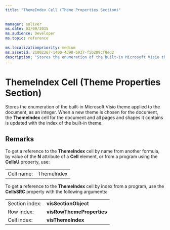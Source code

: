 ```yaml
---
title: "ThemeIndex Cell (Theme Properties Section)"
 
 
manager: soliver
ms.date: 03/09/2015
ms.audience: Developer
ms.topic: reference
 
ms.localizationpriority: medium
ms.assetid: 21002267-1400-4398-b937-f5b289cf0ed2
description: "Stores the enumeration of the built-in Microsoft Visio theme applied to the document, as an integer. When a new theme is chosen for the document, the ThemeIndex cell for the document and all pages and shapes it contains is updated with the index of the built-in theme."
---
```


# ThemeIndex Cell (Theme Properties Section)

Stores the enumeration of the built-in Microsoft Visio theme applied to the document, as an integer. When a new theme is chosen for the document, the **ThemeIndex** cell for the document and all pages and shapes it contains is updated with the index of the built-in theme. 
  
## Remarks

To get a reference to the **ThemeIndex** cell by name from another formula, by value of the **N** attribute of a **Cell** element, or from a program using the **CellsU** property, use: 
  
|||
|:-----|:-----|
| Cell name:  <br/> | ThemeIndex  <br/> |
   
To get a reference to the **ThemeIndex** cell by index from a program, use the **CellsSRC** property with the following arguments: 
  
|||
|:-----|:-----|
| Section index:  <br/> |**visSectionObject** <br/> |
| Row index:  <br/> |**visRowThemeProperties** <br/> |
| Cell index:  <br/> |**visThemeIndex** <br/> |
   

